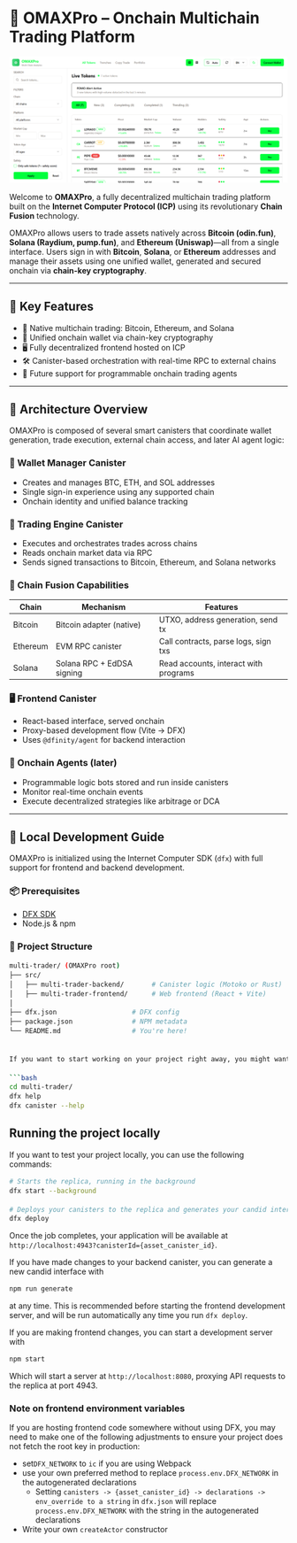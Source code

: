 # 🧠 OMAXPro – Onchain Multichain Trading Platform
![OMAXPro Preview](./src//multi-trader-frontend//assets/Pro.png)

Welcome to **OMAXPro**, a fully decentralized multichain trading platform built on the **Internet Computer Protocol (ICP)** using its revolutionary **Chain Fusion** technology.

OMAXPro allows users to trade assets natively across **Bitcoin (odin.fun)**, **Solana (Raydium, pump.fun)**, and **Ethereum (Uniswap)**—all from a single interface. Users sign in with **Bitcoin**, **Solana**, or **Ethereum** addresses and manage their assets using one unified wallet, generated and secured onchain via **chain-key cryptography**.

---

## 🚀 Key Features

- 🔄 Native multichain trading: Bitcoin, Ethereum, and Solana
- 🔐 Unified onchain wallet via chain-key cryptography
- 🖥 Fully decentralized frontend hosted on ICP
- 🛠 Canister-based orchestration with real-time RPC to external chains
- 🤖 Future support for programmable onchain trading agents

---

## 🧱 Architecture Overview

OMAXPro is composed of several smart canisters that coordinate wallet generation, trade execution, external chain access, and later AI agent logic:

### 🔧 Wallet Manager Canister
- Creates and manages BTC, ETH, and SOL addresses
- Single sign-in experience using any supported chain
- Onchain identity and unified balance tracking

### 🔄 Trading Engine Canister
- Executes and orchestrates trades across chains
- Reads onchain market data via RPC
- Sends signed transactions to Bitcoin, Ethereum, and Solana networks

### 🔐 Chain Fusion Capabilities
| Chain     | Mechanism                  | Features                              |
|-----------|----------------------------|----------------------------------------|
| Bitcoin   | Bitcoin adapter (native)   | UTXO, address generation, send tx      |
| Ethereum  | EVM RPC canister           | Call contracts, parse logs, sign txs   |
| Solana    | Solana RPC + EdDSA signing | Read accounts, interact with programs  |

### 🖥 Frontend Canister
- React-based interface, served onchain
- Proxy-based development flow (Vite → DFX)
- Uses `@dfinity/agent` for backend interaction

### 🤖 Onchain Agents (later)
- Programmable logic bots stored and run inside canisters
- Monitor real-time onchain events
- Execute decentralized strategies like arbitrage or DCA

---

## 🧪 Local Development Guide

OMAXPro is initialized using the Internet Computer SDK (`dfx`) with full support for frontend and backend development.

### 📦 Prerequisites

- [DFX SDK](https://internetcomputer.org/docs/current/developer-docs/setup/install)
- Node.js & npm

### 📁 Project Structure

```bash
multi-trader/ (OMAXPro root)
├── src/
│   ├── multi-trader-backend/       # Canister logic (Motoko or Rust)
│   ├── multi-trader-frontend/      # Web frontend (React + Vite)
│  
├── dfx.json                   # DFX config
├── package.json               # NPM metadata
└── README.md                  # You're here!


If you want to start working on your project right away, you might want to try the following commands:

```bash
cd multi-trader/
dfx help
dfx canister --help
```

## Running the project locally

If you want to test your project locally, you can use the following commands:

```bash
# Starts the replica, running in the background
dfx start --background

# Deploys your canisters to the replica and generates your candid interface
dfx deploy
```

Once the job completes, your application will be available at `http://localhost:4943?canisterId={asset_canister_id}`.

If you have made changes to your backend canister, you can generate a new candid interface with

```bash
npm run generate
```

at any time. This is recommended before starting the frontend development server, and will be run automatically any time you run `dfx deploy`.

If you are making frontend changes, you can start a development server with

```bash
npm start
```

Which will start a server at `http://localhost:8080`, proxying API requests to the replica at port 4943.

### Note on frontend environment variables

If you are hosting frontend code somewhere without using DFX, you may need to make one of the following adjustments to ensure your project does not fetch the root key in production:

- set`DFX_NETWORK` to `ic` if you are using Webpack
- use your own preferred method to replace `process.env.DFX_NETWORK` in the autogenerated declarations
  - Setting `canisters -> {asset_canister_id} -> declarations -> env_override to a string` in `dfx.json` will replace `process.env.DFX_NETWORK` with the string in the autogenerated declarations
- Write your own `createActor` constructor
